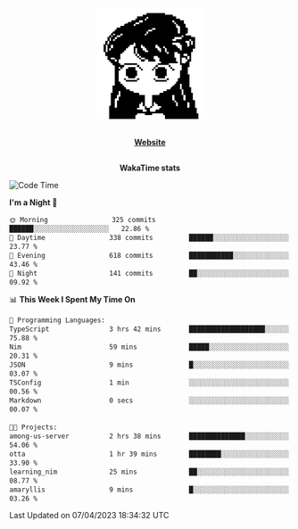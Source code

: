 ##

<p align="center">
  <img src="./person.gif" />
</p>

##

<div align="center">
  <p>
    <strong>
    <a href='https://domm.me'>Website</a>
    </strong>
  </p>
</div>

##

<div align="center">
  <p>
    <strong>
    WakaTime stats
    </strong>
  </p>
</div>

<!--START_SECTION:waka-->
![Code Time](http://img.shields.io/badge/Code%20Time-73%20hrs%2050%20mins-blue)

**I'm a Night 🦉** 

```text
🌞 Morning                325 commits         ██████░░░░░░░░░░░░░░░░░░░   22.86 % 
🌆 Daytime                338 commits         ██████░░░░░░░░░░░░░░░░░░░   23.77 % 
🌃 Evening                618 commits         ███████████░░░░░░░░░░░░░░   43.46 % 
🌙 Night                  141 commits         ██░░░░░░░░░░░░░░░░░░░░░░░   09.92 % 
```


📊 **This Week I Spent My Time On** 

```text
💬 Programming Languages: 
TypeScript               3 hrs 42 mins       ███████████████████░░░░░░   75.88 % 
Nim                      59 mins             █████░░░░░░░░░░░░░░░░░░░░   20.31 % 
JSON                     9 mins              █░░░░░░░░░░░░░░░░░░░░░░░░   03.07 % 
TSConfig                 1 min               ░░░░░░░░░░░░░░░░░░░░░░░░░   00.56 % 
Markdown                 0 secs              ░░░░░░░░░░░░░░░░░░░░░░░░░   00.07 % 

🐱‍💻 Projects: 
among-us-server          2 hrs 38 mins       ██████████████░░░░░░░░░░░   54.06 % 
otta                     1 hr 39 mins        ████████░░░░░░░░░░░░░░░░░   33.90 % 
learning_nim             25 mins             ██░░░░░░░░░░░░░░░░░░░░░░░   08.77 % 
amaryllis                9 mins              █░░░░░░░░░░░░░░░░░░░░░░░░   03.26 % 
```


 Last Updated on 07/04/2023 18:34:32 UTC
<!--END_SECTION:waka-->

